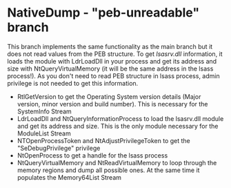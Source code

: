 # NativeDump - "peb-unreadable" branch

This branch implements the same functionality as the main branch but it does not read values from the PEB structure. To get *lsasrv.dll* information, it loads the module with LdrLoadDll in your process and get its address and size with NtQueryVirtualMemory (it will be the same address in the lsass process!). As you don't need to read PEB structure in lsass process, admin privilege is not needed to get this information.

- RtlGetVersion to get the Operating System version details (Major version, minor version and build number). This is necessary for the SystemInfo Stream
- LdrLoadDll and NtQueryInformationProcess to load the lsasrv.dll module and get its address and size. This is the only module necessary for the ModuleList Stream
- NTOpenProcessToken and NtAdjustPrivilegeToken to get the "SeDebugPrivilege" privilege
- NtOpenProcess to get a handle for the lsass process
- NtQueryVirtualMemory and NtReadVirtualMemory to loop through the memory regions and dump all possible ones. At the same time it populates the Memory64List Stream
